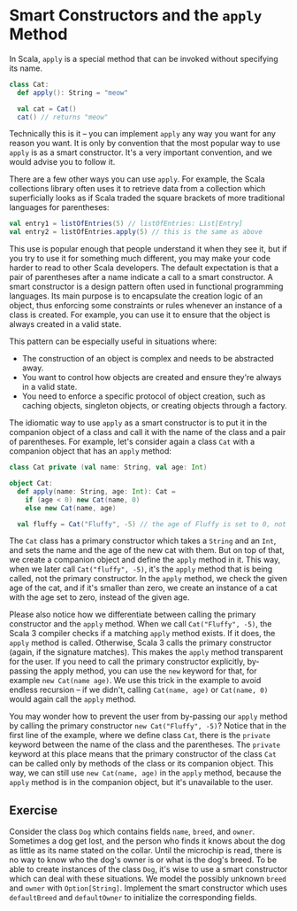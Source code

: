 # Smart Constructors and the `apply` Method

In Scala, `apply` is a special method that can be invoked without specifying its name.

```scala 3
class Cat:
  def apply(): String = "meow"

  val cat = Cat()
  cat() // returns "meow"
```

Technically this is it – you can implement `apply` any way you want for any reason you want. 
It is only by convention that the most popular way to use `apply` is as a smart constructor. 
It's a very important convention, and we would advise you to follow it. 

There are a few other ways you can use `apply`.
For example, the Scala collections library often uses it to retrieve data from a collection which superficially looks 
as if Scala traded the square brackets of more traditional languages for parentheses:

```scala 3
val entry1 = listOfEntries(5) // listOfEntries: List[Entry]
val entry2 = listOfEntries.apply(5) // this is the same as above
``` 

This use is popular enough that people understand it when they see it, but if you try to use it for something much different,
you may make your code harder to read to other Scala developers. 
The default expectation is that a pair of parentheses after a name indicate a call to a smart constructor.
A smart constructor is a design pattern often used in functional programming languages. 
Its main purpose is to encapsulate the creation logic of an object, thus enforcing some constraints or rules 
whenever an instance of a class is created.
For example, you can use it to ensure that the object is always created in a valid state.

This pattern can be especially useful in situations where:
* The construction of an object is complex and needs to be abstracted away.
* You want to control how objects are created and ensure they're always in a valid state.
* You need to enforce a specific protocol of object creation, such as caching objects, singleton objects, or creating objects through a factory. 

The idiomatic way to use `apply` as a smart constructor is to put it in the companion object of a class 
and call it with the name of the class and a pair of parentheses. 
For example, let's consider again a class `Cat` with a companion object that has an `apply` method:

```scala 3
class Cat private (val name: String, val age: Int)

object Cat:
  def apply(name: String, age: Int): Cat =
    if (age < 0) new Cat(name, 0)
    else new Cat(name, age)

  val fluffy = Cat("Fluffy", -5) // the age of Fluffy is set to 0, not -5
```

The `Cat` class has a primary constructor which takes a `String` and an `Int`, and sets the name and the age of the new cat with them. 
But on top of that, we create a companion object and define the `apply` method in it. 
This way, when we later call `Cat("fluffy", -5)`, it's the `apply` method that is being called, not the primary constructor. 
In the `apply` method, we check the given age of the cat, and if it's smaller than zero, we create an instance of 
a cat with the age set to zero, instead of the given age.

Please also notice how we differentiate between calling the primary constructor and the `apply` method. 
When we call `Cat("Fluffy", -5)`, the Scala 3 compiler checks if a matching `apply` method exists. 
If it does, the `apply` method is called. 
Otherwise, Scala 3 calls the primary constructor (again, if the signature matches). 
This makes the `apply` method transparent for the user. 
If you need to call the primary constructor explicitly, by-passing the apply method, you can use the `new` keyword for that,
for example `new Cat(name age)`. 
We use this trick in the example to avoid endless recursion – if we didn't, calling `Cat(name, age)` or `Cat(name, 0)` 
would again call the `apply` method.

You may wonder how to prevent the user from by-passing our `apply` method by calling the primary constructor `new Cat("Fluffy", -5)`? 
Notice that in the first line of the example, where we define class `Cat`, 
there is the `private` keyword between the name of the class and the parentheses. 
The `private` keyword at this place means that the primary constructor of the class `Cat` can be called only by 
methods of the class or its companion object. 
This way, we can still use `new Cat(name, age)` in the `apply` method, because the `apply` method is in the companion object, 
but it's unavailable to the user.

## Exercise 

Consider the class `Dog` which contains fields `name`, `breed`, and `owner`. 
Sometimes a dog get lost, and the person who finds it knows about the dog as little as its name stated on the collar.
Until the microchip is read, there is no way to know who the dog's owner is or what is the dog's breed. 
To be able to create instances of the class `Dog`, it's wise to use a smart constructor which can deal with these situations. 
We model the possibly unknown `breed` and `owner` with `Option[String]`. 
Implement the smart constructor which uses `defaultBreed` and `defaultOwner` to initialize the corresponding fields.  